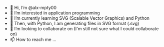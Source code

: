 - 👋 Hi, I’m @alx-mpty00
- 👀 I’m interested in application programming
- 🌱 I’m currently learning SVG (Scalable Vector Graphics) and Python
- 🌱 Then, with Python, I am generating files in SVG format (.svg)
- 💞️ I’m looking to collaborate on (I'm still not sure what I could collaborate on)
- 📫 How to reach me ...

<!---
alx-mpty00/alx-mpty00 is a ✨ special ✨ repository because its `README.md` (this file) appears on your GitHub profile.
You can click the Preview link to take a look at your changes.
--->
